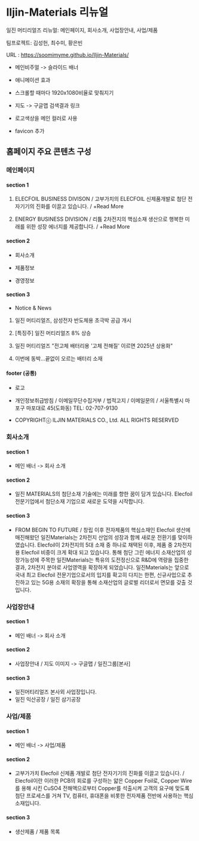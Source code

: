 # Iljin-Materials 리뉴얼

일진 머티리얼즈 리뉴얼: 메인페이지, 회사소개, 사업장안내, 사업/제품

팀프로젝트: 김성헌, 최수미, 황은빈

URL : https://soomimyme.github.io/Iljin-Materials/

- 메인비주얼 -> 슬라이드 배너

- 애니메이션 효과

- 스크롤할 때마다 1920x1080비율로 맞춰지기

- 지도 -> 구글맵 검색결과 링크

- 로고색상을 메인 컬러로 사용

- favicon 추가


## 홈페이지 주요 콘텐츠 구성

### 메인페이지

#### section 1

1. ELECFOIL BUSINESS DIVISON / 고부가치의 ELECFOIL 신제품개발로 첨단 전자기기의 진화를 이끌고 있습니다. / +Read More

2. ENERGY BUSINESS DIVISION / 리튬 2차전지의 핵심소재 생산으로 행복한 미래를 위한 성장 에너지를 제공합니다. / +Read More


#### section 2

- 회사소개

- 제품정보 

- 경영정보


#### section 3

- Notice & News 

1. 일진 머티리얼즈, 삼성전자 반도체용 초극박 공급 개시

2. [특징주] 일진 머티리얼즈 8% 상승

3. 일진 머티리얼즈 "전고체 배터리용 '고체 전해질' 이르면 2025년 상용화"

4. 이번에 동박...끝없이 오르는 배터리 소재


#### footer (공통)

- 로고

- 개인정보취급방침 / 이메일무단수집거부 / 법적고지 / 이메일문의 / 서울특별시 마포구 마포대로 45(도화동) TEL: 02-707-9130

- COPYRIGHTⓒ ILJIN MATERIALS CO., Ltd. ALL RIGHTS RESERVED



### 회사소개

#### section 1

- 메인 배너 -> 회사 소개

#### section 2

- 일진 MATERIALS의 첨단소재 기술에는 미래를 향한 꿈이 담겨 있습니다. Elecfoil 전문기업에서 첨단소재 기업으로 새로운 도약을 시작합니다.

#### section 3

- FROM BEGIN TO FUTURE / 창립 이후 전자제품의 핵심소재인 Elecfoil 생산에 매진해왔던 일진Materials는 2차전지 산업의 성장과 함께 새로운 전환기를 맞이하였습니다. Elecfoil이 2차전지의 5대 소재 중 하나로 채택된 이후, 제품 중 2차전지용 Elecfoil 비중이 크게 확대 되고 있습니다. 통해 첨단 그린 에너지 소재산업의 성장가능성에 주목한 일진Materials는 특유의 도전정신으로 R&D에 역량을 집중한 결과, 2차전지 분야로 사업영역을 확장하게 되었습니다. 일진Materials는 앞으로 국내 최고 Elecfoil 전문기업으로서의 입지를 확고히 다지는 한편, 신규사업으로 추진하고 있는 5G용 소재의 확장을 통해 소재산업의 글로벌 리더로서 면모를 갖출 것입니다.


### 사업장안내

#### section 1

- 메인 배너 -> 회사 소개

#### section 2

- 사업장안내 / 지도 이미지 -> 구글맵 / 일진그룹[본사]

#### section 3

- 일진머티리얼즈 본사외 사업장입니다.
- 일진 익산공장 / 일진 삼기공장


### 사업/제품

#### section 1

- 메인 배너 -> 사업/제품

#### section 2

- 고부가가치 Elecfoil 신제품 개발로 첨단 전자기기의 진화를 이끌고 있습니다. / Elecfoil이란 이러한 PCB의 회로를 구성하는 얇은 Copper Foil로, Copper Wire를 용해 시킨 CuSO4 전해액으로부터
Copper를 석출시켜 고객의 요구에 맞도록 첨단 프로세스를 거쳐 TV, 컴퓨터, 휴대폰을 비롯한 전자제품 전반에 사용하는 핵심 소재입니다.

#### section 3

- 생산제품 / 제품 목록 
